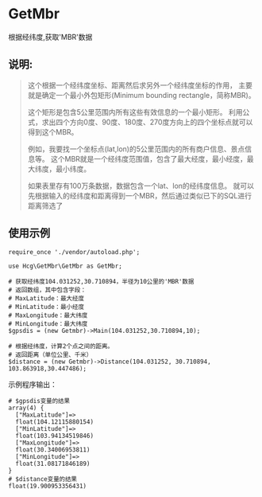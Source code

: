 # GetMbr
根据经纬度,获取'MBR'数据

## 说明:
> 这个根据一个经纬度坐标、距离然后求另外一个经纬度坐标的作用，
> 主要就是确定一个最小外包矩形(Minimum bounding rectangle，简称MBR)。
>
> 这个矩形是包含5公里范围内所有这些有效信息的一个最小矩形。
> 利用公式，求出四个方向0度、90度、180度、270度方向上的四个坐标点就可以得到这个MBR。
> 
> 例如，我要找一个坐标点(lat,lon)的5公里范围内的所有商户信息、景点信息等。
> 这个MBR就是一个经纬度范围值，包含了最大经度，最小经度，最大纬度，最小纬度。
>
> 如果表里存有100万条数据，数据包含一个lat、lon的经纬度信息。
> 就可以先根据输入的经纬度和距离得到一个MBR，然后通过类似已下的SQL进行距离筛选了

## 使用示例
```
require_once './vendor/autoload.php';

use Hcg\GetMbr\GetMbr as GetMbr;

# 获取经纬度104.031252,30.710894，半径为10公里的'MBR'数据
# 返回数组，其中包含字段：
# MaxLatitude：最大经度
# MinLatitude：最小经度
# MaxLongitude：最大纬度
# MinLongitude：最大纬度
$gpsdis = (new Getmbr)->Main(104.031252,30.710894,10);

# 根据经纬度，计算2个点之间的距离。
# 返回距离（单位公里、千米）
$distance = (new Getmbr)->Distance(104.031252, 30.710894, 103.863918,30.447486);
```

示例程序输出：
```
# $gpsdis变量的结果
array(4) {
  ["MaxLatitude"]=>
  float(104.12115880154)
  ["MinLatitude"]=>
  float(103.94134519846)
  ["MaxLongitude"]=>
  float(30.34006953811)
  ["MinLongitude"]=>
  float(31.08171846189)
}
# $distance变量的结果
float(19.900953356431)
```
